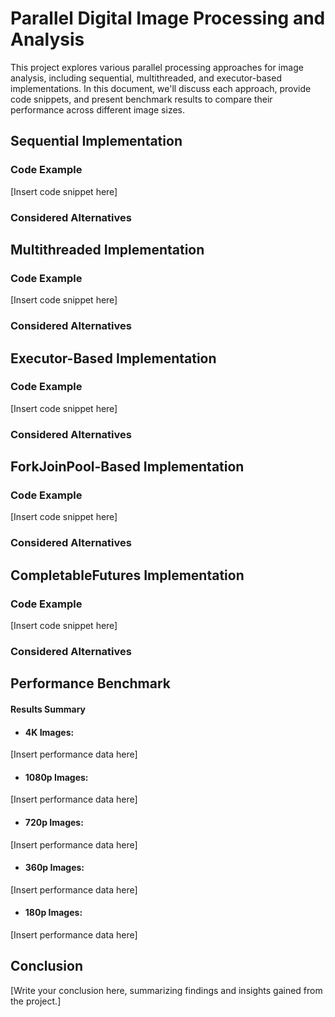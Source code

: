 
# Parallel Digital Image Processing and Analysis

This project explores various parallel processing approaches for image analysis, including sequential, multithreaded, and executor-based implementations. In this document, we'll discuss each approach, provide code snippets, and present benchmark results to compare their performance across different image sizes.

## Sequential Implementation

### Code Example

[Insert code snippet here]

### Considered Alternatives

## Multithreaded Implementation

### Code Example

[Insert code snippet here]

### Considered Alternatives

## Executor-Based Implementation

### Code Example
[Insert code snippet here]

### Considered Alternatives

## ForkJoinPool-Based Implementation

### Code Example
[Insert code snippet here]

### Considered Alternatives

## CompletableFutures Implementation

### Code Example

[Insert code snippet here]

### Considered Alternatives

## Performance Benchmark

#### Results Summary

* #### 4K Images:

[Insert performance data here]

* #### 1080p Images:

[Insert performance data here]

* #### 720p Images:

[Insert performance data here]

* #### 360p Images:

[Insert performance data here]

* #### 180p Images:

[Insert performance data here]

## Conclusion

[Write your conclusion here, summarizing findings and insights gained from the project.]
